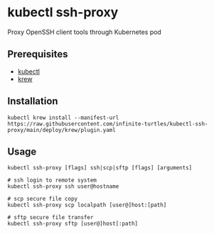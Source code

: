 # kubectl ssh-proxy

Proxy OpenSSH client tools through Kubernetes pod

## Prerequisites
- [kubectl](https://kubernetes.io/docs/tasks/tools/#kubectl)
- [krew](https://krew.sigs.k8s.io/docs/user-guide/setup/install/)

## Installation
    kubectl krew install --manifest-url https://raw.githubusercontent.com/infinite-turtles/kubectl-ssh-proxy/main/deploy/krew/plugin.yaml

## Usage
```
kubectl ssh-proxy [flags] ssh|scp|sftp [flags] [arguments]

# ssh login to remote system
kubectl ssh-proxy ssh user@hostname

# scp secure file copy
kubectl ssh-proxy scp localpath [user@]host:[path]

# sftp secure file transfer
kubectl ssh-proxy sftp [user@]host[:path]
```